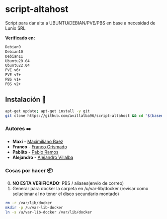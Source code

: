 # **script-altahost**

Script para dar alta a UBUNTU/DEBIAN/PVE/PBS en base a necesidad de Lunix SRL

**Verificado en:**

```bash
Debian9
Debian10
Debian11
Ubuntu20.04
Ubuntu22.04
PVE v6+
PVE v7+
PBS v1+
PBS v2+
```

## **Instalación** 🔧

```bash
apt-get update; apt-get install -y git
git clone https://github.com/avillalba96/script-altahost && cd "$(basename "$_" .git)" && cd install && ./alta.lunixstart.sh
```

### **Autores** ✒️

* **Maxi** - [Maximiliano Baez](https://github.com/MaximilianoBz)
* **Franco** - [Franco Grismado](https://github.com/fgrismado)
* **Pablito** - [Pablo Ramos](https://github.com/avillalba96)
* **Alejandro** - [Alejandro Villalba](https://github.com/avillalba96)

### **Cosas por hacer** 📦

0. **NO ESTA VERIFICADO:** PBS / aliases(envio de correo)
1. Generar para docker la carpeta en /u/var-lib/docker (revisar como solucionar al no tener el disco secundario montado)

```bash
rm -r /var/lib/docker
mkdir -p /u/var-lib-docker
ln -s /u/var-lib-docker /var/lib/docker
```
